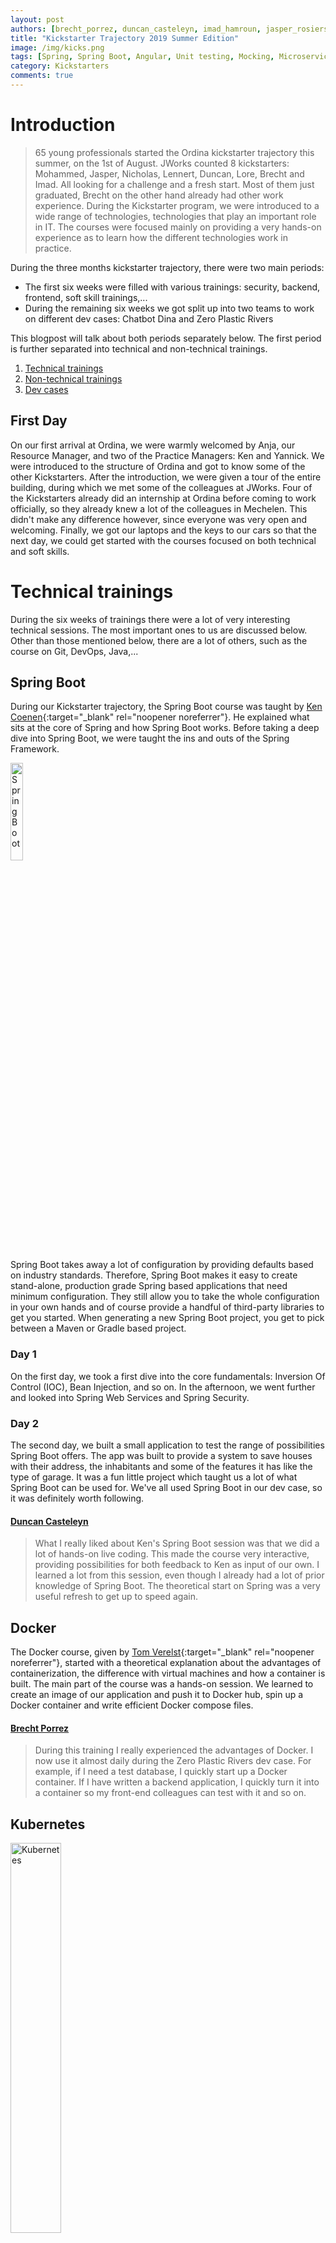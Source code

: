 ```yaml
---
layout: post
authors: [brecht_porrez, duncan_casteleyn, imad_hamroun, jasper_rosiers, lennert_peeters, lore_vanderlinden, mohammed_laghzaoui, nicholas_meyers]
title: "Kickstarter Trajectory 2019 Summer Edition"
image: /img/kicks.png
tags: [Spring, Spring Boot, Angular, Unit testing, Mocking, Microservices, Git, DevOps, Docker, TypeScript, Kickstarter, Security]
category: Kickstarters
comments: true
---
```


# Introduction
>65 young professionals started the Ordina kickstarter trajectory this summer, on the 1st of August. 
JWorks counted 8 kickstarters: Mohammed, Jasper, Nicholas, Lennert, Duncan, Lore, Brecht and Imad. 
All looking for a challenge and a fresh start. Most of them just graduated, Brecht on the other hand already had other work experience. 
During the Kickstarter program, we were introduced to a wide range of technologies, technologies that play an important role in IT. 
The courses were focused mainly on providing a very hands-on experience as to learn how the different technologies work in practice.

During the three months kickstarter trajectory, there were two main periods:
* The first six weeks were filled with various trainings: security, backend, frontend, soft skill trainings,...
* During the remaining six weeks we got split up into two teams to work on different dev cases: Chatbot Dina and Zero Plastic Rivers

This blogpost will talk about both periods separately below. The first period is further separated into technical and non-technical trainings.

1. [Technical trainings](#technical-trainings)  
2. [Non-technical trainings](#non-technical-trainings)  
3. [Dev cases](#dev-cases) 

## First Day
On our first arrival at Ordina, we were warmly welcomed by Anja, our Resource Manager, and two of the Practice Managers: Ken and Yannick. 
We were introduced to the structure of Ordina and got to know some of the other Kickstarters. 
After the introduction, we were given a tour of the entire building, during which we met some of the colleagues at JWorks.
Four of the Kickstarters already did an internship at Ordina before coming to work officially, so they already knew a lot of the colleagues in Mechelen.
This didn't make any difference however, since everyone was very open and welcoming.
Finally, we got our laptops and the keys to our cars so that the next day, we could get started with the courses focused on both technical and soft skills.

# Technical trainings

During the six weeks of trainings there were a lot of very interesting technical sessions. 
The most important ones to us are discussed below.
Other than those mentioned below, there are a lot of others, such as the course on Git, DevOps, Java,... 

## Spring Boot
During our Kickstarter trajectory, the Spring Boot course was taught by [Ken Coenen](/author/ken-coenen){:target="_blank" rel="noopener noreferrer"}.
He explained what sits at the core of Spring and how Spring Boot works. 
Before taking a deep dive into Spring Boot, we were taught the ins and outs of the Spring Framework. 

<img class="image right" alt="SpringBoot" src="/img/2019-10-25-Kickstarter-Trajectory-2019-Summer-Edition/SpringBoot.png" width="20%" height="20%" target="_blank">

Spring Boot takes away a lot of configuration by providing defaults based on industry standards. 
Therefore, Spring Boot makes it easy to create stand-alone, production grade Spring based applications that need minimum configuration. 
They still allow you to take the whole configuration in your own hands and of course provide a handful of third-party libraries to get you started. 
When generating a new Spring Boot project, you get to pick between a Maven or Gradle based project.

### Day 1
On the first day, we took a first dive into the core fundamentals: Inversion Of Control (IOC), Bean Injection, and so on. 
In the afternoon, we went further and looked into Spring Web Services and Spring Security. 

### Day 2
The second day, we built a small application to test the range of possibilities Spring Boot offers. 
The app was built to provide a system to save houses with their address, the inhabitants and some of the features it has like the type of garage.
It was a fun little project which taught us a lot of what Spring Boot can be used for. 
We've all used Spring Boot in our dev case, so it was definitely worth following.

#### [Duncan Casteleyn](/author/duncan-casteleyn)
>What I really liked about Ken's Spring Boot session was that we did a lot of hands-on live coding.
This made the course very interactive, providing possibilities for both feedback to Ken as input of our own.
I learned a lot from this session, even though I already had a lot of prior knowledge of Spring Boot.
The theoretical start on Spring was a very useful refresh to get up to speed again.

## Docker
The Docker course, given by [Tom Verelst](/author/tom-verelst){:target="_blank" rel="noopener noreferrer"}, started with a theoretical explanation about the advantages of containerization, the difference with virtual machines and how a container is built. 
The main part of the course was a hands-on session. 
We learned to create an image of our application and push it to Docker hub, spin up a Docker container and write efficient Docker compose files.

#### [Brecht Porrez](/author/brecht-porrez)
>During this training I really experienced the advantages of Docker. 
I now use it almost daily during the Zero Plastic Rivers dev case.
For example, if I need a test database, I quickly start up a Docker container.
If I have written a backend application, I quickly turn it into a container so my front-end colleagues can test with it and so on.

## Kubernetes

<img class="image right" alt="Kubernetes" src="/img/2019-10-25-Kickstarter-Trajectory-2019-Summer-Edition/Kubernetes.png" width="40%" height="40%" target="_blank">

To better understand the use of Docker, Tom also gave us an introduction to Kubernetes (K8s). 
In the K8s session, we learned to work with the commands of Kubernetes by using them on Minikube, a tool to run Kubernetes locally. 
Later that day we learned to deploy a prebuilt application to Minikube. 
We wrote our own deployment files for the frontend, backend and RabbitMQ. 
By doing this we had more insight into the possibilities of Kubernetes.

#### [Nicholas Meyers](/author/nicholas-meyers)
>I’m very interested in how applications are built and deployed, which is why I found the Kubernetes session very interesting. 
I’d love to learn more about this technology in the future. 
The hands-on way of working helped me a lot, because this was quite new to me, which made it not the easiest course to follow.

## Test-Driven Development

In the DevOps track, we received an interesting lesson about Test-Driven Development from [Pieter Van Hees](/author/pieter-van-hees){:target="_blank" rel="noopener noreferrer"}.
In school, TDD is usually not taught and testing comes after developing. 
What TDD aims to do is speeding up the development process by thinking about what exactly you want your program to do and which exact results you want.
After pouring those requirements into unit tests, you can start developing and immediately testing whatever you wrote. 
There are many advantages of working with TDD, but it mainly makes it easier later on in the development process. 
In the beginning, there's more work involved because you need to write all the tests. 
In the long run however, it saves a lot of time because you can immediately spot mistakes using your unit tests.
Another good use case is refactoring code. 
With the test already in place, you can be sure that the behaviour of the functionality is still the same and no regressions are introduced as a result of the refactoring.

#### [Lennert Peeters](/author/lennert-peeters)
>I’ll be looking more into TDD in the future and continue to develop using this philosophy. 
We’ve used the method in our Zero Plastic Rivers dev case.
It worked out great, saving us quite some time.

<div style="text-align: center;">
  <img src="/img/2019-10-25-Kickstarter-Trajectory-2019-Summer-Edition/TDD.png" width="40%" height="40%" target="_blank">
</div>

# Non-technical trainings

Ordina organised some non-technical trainings alongside the ones above. 
These were focused on Agile and Scrum, as well as some soft skills like how to present yourself in front of others.

## Agile & Scrum

The first of the courses in the soft skill department was an introduction into Agile and Scrum. 
Projects ran by Ordina teams get planned in short sprints of two weeks (or even less), making sure the Product Owner is able to give frequent feedback and the team has preplanned time slots for reflection. 
A Scrum team consists of three major parts: the developer team, the Product Owner and the Scrum Master. 
The dev team isn’t broken down into multiple roles but works as one whole. 
This is a very powerful and important part about how a Scrum Team works, since having the team work as a whole allows them to be fluent in their activities. 
This gives the project a more versatile approach with less frequent congestions and problems compared to the Waterfall methodology.

#### [Jasper Rosiers](/author/jasper-rosiers)
>What I found most interesting about the Scrum framework and the Agile way of working, is that there’s many moments to reflect on how the work is going and how well the team is working together. 
The daily scrum is a very powerful moment, which made us use it in our Chatbot dev case. 
Frequent meetings with the Product Owner and keeping him close to the project is another aspect I love about the Scrum framework. 
I will definitely look more into it in the future, since I'm aiming to become a Scrum Master.

<div style="text-align: center;">
  <img src="/img/2019-10-25-Kickstarter-Trajectory-2019-Summer-Edition/ScrumLayout.jpg" width="80%" height="80%" target="_blank">
</div>

## Agile Hands-On

[Michaëla Broeckx](/author/michaela-broeckx){:target="_blank" rel="noopener noreferrer"} gave us an introduction to how Agile development works in practice. 
It was a very hands-on session that helped us gain more knowledge and experience in the world of Agile development. 
First, we saw how the waterfall method worked, but then quickly noticed it wasn’t perfect and had a lot of flaws. 
This is why Michaëla introduced us to Agile which helped us to communicate and work better as a team. 

She did this by means of a productivity game.
The game worked as follows: 
* Everyone stands in a circle and the group gets one (small) ball. 
* The team was to throw around the ball during two minutes, while a metronome was ticking in the background. 
* Every time the ball got caught on a tick, one task was completed.
* After two minutes, the team got 30 seconds to decide on a new strategy, but were only allowed to change one thing at a time (an extra amount of balls, a different way of throwing, reverting back to a previous way of working,...)

Playing this game for 6 rounds, the productivity went up exponentially. The team had matters in its own hands, which made them think for themselves.
At the end we refreshed a couple of famous agile practices such as the SCRUM framework, which is a popular way of working together to quickly and reliably release new features.

#### [Lore Vanderlinden](/author/lore-vanderlinden)
>The agile session was a very enriching experience. We learned the basic concepts of agile the right way. 
Michaëla was a very inspiring agile coach, making the learning process easier by using a hands-on way of teaching. 
She used real life examples to show us the advantages of working in an agile manner.

# Final day

On the day after the final course day, all the Kickstarters gave a short presentation about themselves in front of the others and the management. 
This way, everyone present got to know the others, with both their professional interests and achievements, as well as a little on the personal side. 
Afterwards, there was a moment for networking and socializing with everyone, and an official graduation. 
The next day, the dev cases started, which we’ll explain below!

<div style="text-align: center;">
  <img src="/img/2019-10-25-Kickstarter-Trajectory-2019-Summer-Edition/FinalDay.png" width="80%" height="80%" target="_blank">
</div>

# Dev cases 

The team of 8 JWorks Kickstarters was divided into two teams, and thus 2 dev cases:
* Brecht, Imad, Lennert, Lore and Mohammed worked together on the Zero Plastic Rivers case for the University of Antwerp
* Duncan, Jasper and Nicholas were set on the task of designing Chatbot Dina for internal use

##  Zero Plastic Rivers

<img class="image right" alt="ZeroPlasticRivers" src="/img/2019-10-25-Kickstarter-Trajectory-2019-Summer-Edition/ZeroPlasticRivers.png" width="40%" height="40%" target="_blank">

At the end of the Kickstarter trajectory, we were asked to develop a web application to monitor the plastic as it travels through the Schelde. 
For this purpose, we'd be using GPS trackers alongside QR-scanners.
This application is aimed at a PhD carried out at the University of Antwerp that consists of visualizing the plastic flow through the entire river, from the basin to the mouth. 
After visualizing it, an efficient remediation strategy could be made.

The main objective of the application is to create a monitoring network to collect plastic waste, for example, in dams, locks or water treatment plants. 
This way, plastic flows can be calculated for example in sub-basins or piers to estimate the total flow to the estuary.
To activate this system, plastic bottles in the Schelde river will be released at different strategic points with GPS trackers and personalized labels. 
These contain relevant information such as the identifier or the url to the application.

The application consists of two parts.
The first part is aimed at citizens who wish to help the cause, who can notify this surveillance network when they find a bottle as shown in the image on the right.
The second part is aimed at the researchers, and could be seen as the "backend" of the project, where the data given by the GPS trackers and the citizens is visualized in a clear and orderly way.

## Chatbot Dina

In the second DevCase, we built chatbot Dina for the Fleet department of Ordina. 
The Chatbot team set off using the Chatlayer bot framework, later to be joined by an implementation in Dialogflow. 
Since chatbots are a relatively new technology, we wanted to keep our options open and look for the best possible implementation. 

The Fleet department at Ordina gets a lot of repetitive questions on a daily basis, which often have easy to research answers. 
To reduce this workload and make possible a better layout of their time, we designed a chatbot using two different bot services. 
The chatbot is made accessible via multiple online channels, such as Microsoft Teams, Telegram and Slack. 
The implementations of these social media weren’t integrated within Chatlayer natively, so we had to build adapters to take care of the communication back and forth between the different platforms.

The bot interprets what the user says and formulates its reply depending on the subject. 
Dina can also ask questions to get more information, use API calls to look up tire centers etc. 
Using a well-designed chatbot, conversations should feel natural to the user, as if he was talking to a human. An example can be found below.

<div style="text-align: center;">
  <img src="/img/2019-10-25-Kickstarter-Trajectory-2019-Summer-Edition/Chatlayer.png" width="80%" height="80%" target="_blank">
</div>

# Conclusion

The past three months have been a really busy, but great experience. 
We met new people every day, got to learn (and teach!) new things every day and dive deeper into our interests. 
We would like to thank Ordina and the whole JWorks unit for welcoming us to the team and for giving us this opportunity!

